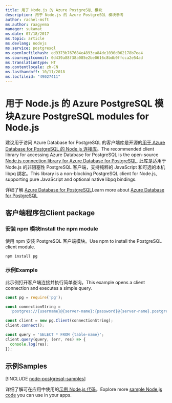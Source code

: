 ```yaml
---
title: 用于 Node.js 的 Azure PostgreSQL 模块
description: 用于 Node.js 的 Azure PostgreSQL 模块参考
author: rachel-msft
ms.author: raagyema
manager: sukamat
ms.date: 07/18/2017
ms.topic: article
ms.devlang: nodejs
ms.service: postgresql
ms.openlocfilehash: ed9373b767684e4893ca84de1030d062178b7ea4
ms.sourcegitcommit: 0d439a88f38a085e2be0616c8bdb0ffcca2e54ad
ms.translationtype: HT
ms.contentlocale: zh-CN
ms.lasthandoff: 10/11/2018
ms.locfileid: "49027411"
---
```

# <a name="azure-postgresql-modules-for-nodejs"></a><span data-ttu-id="801c2-103">用于 Node.js 的 Azure PostgreSQL 模块</span><span class="sxs-lookup"><span data-stu-id="801c2-103">Azure PostgreSQL modules for Node.js</span></span>

<span data-ttu-id="801c2-104">建议用于访问 Azure Database for PostgreSQL 的客户端库是开源的[用于 Azure Database for PostgreSQL 的 Node.js 连接库](https://www.npmjs.com/package/pg)。</span><span class="sxs-lookup"><span data-stu-id="801c2-104">The recommended client library for accessing Azure Database for PostgreSQL is the open-source [Node.js connection library for Azure Database for PostgreSQL](https://www.npmjs.com/package/pg).</span></span> <span data-ttu-id="801c2-105">此库是适用于 Node.js 的非阻塞性 PostgreSQL 客户端，支持纯粹的 JavaScript 和可选的本机 libpq 绑定。</span><span class="sxs-lookup"><span data-stu-id="801c2-105">This library is a non-blocking PostgreSQL client for Node.js, supporting pure JavaScript and optional native libpq bindings.</span></span>

<span data-ttu-id="801c2-106">详细了解 [Azure Database for PostgreSQL](https://docs.microsoft.com/azure/postgresql/)</span><span class="sxs-lookup"><span data-stu-id="801c2-106">Learn more about [Azure Database for PostgreSQL](https://docs.microsoft.com/azure/postgresql/)</span></span>

## <a name="client-package"></a><span data-ttu-id="801c2-107">客户端程序包</span><span class="sxs-lookup"><span data-stu-id="801c2-107">Client package</span></span>

### <a name="install-the-npm-module"></a><span data-ttu-id="801c2-108">安装 npm 模块</span><span class="sxs-lookup"><span data-stu-id="801c2-108">Install the npm module</span></span>

<span data-ttu-id="801c2-109">使用 npm 安装 PostgreSQL 客户端模块。</span><span class="sxs-lookup"><span data-stu-id="801c2-109">Use npm to install the PostgreSQL client module.</span></span>

```bash
npm install pg
```   

### <a name="example"></a><span data-ttu-id="801c2-110">示例</span><span class="sxs-lookup"><span data-stu-id="801c2-110">Example</span></span>

<span data-ttu-id="801c2-111">此示例打开客户端连接并执行简单查询。</span><span class="sxs-lookup"><span data-stu-id="801c2-111">This example opens a client connection and executes a simple query.</span></span>

```javascript
const pg = require('pg');

const connectionString =
  'postgres://{username}@{server-name}:{password}@{server-name}.postgres.database.azure.com:5432/{database-name}?ssl=true';

const client = new pg.Client(connectionString);
client.connect();

const query = 'SELECT * FROM {table-name}';
client.query(query, (err, res) => {
  console.log(res);
});
```

## <a name="samples"></a><span data-ttu-id="801c2-112">示例</span><span class="sxs-lookup"><span data-stu-id="801c2-112">Samples</span></span>

[!INCLUDE [node-postgresql-samples](../docs-ref-conceptual/includes/postgresql-samples.md)]

<span data-ttu-id="801c2-113">详细了解可在应用中使用的[示例 Node.js 代码](https://azure.microsoft.com/resources/samples/?platform=nodejs)。</span><span class="sxs-lookup"><span data-stu-id="801c2-113">Explore more [sample Node.js code](https://azure.microsoft.com/resources/samples/?platform=nodejs) you can use in your apps.</span></span>
